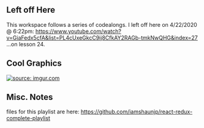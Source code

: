 ## Left off Here

This workspace follows a series of codealongs.  I left off here on 4/22/2020 @ 6:22pm:
https://www.youtube.com/watch?v=GiaFedx5cfA&list=PL4cUxeGkcC9ij8CfkAY2RAGb-tmkNwQHG&index=27
...on lesson 24.

## Cool Graphics

<a href="https://imgur.com/4PmObSw"><img src="https://i.imgur.com/4PmObSw.jpg" title="source: imgur.com" /></a>

## Misc. Notes

files for this playlist are here:
https://github.com/iamshaunjp/react-redux-complete-playlist
